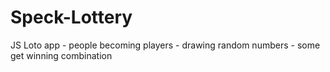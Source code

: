 # Speck-Lottery
JS Loto app - people becoming players - drawing random numbers - some get winning combination

